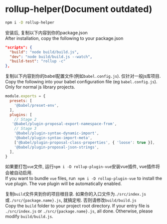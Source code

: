 # rollup-helper(Document outdated)
```sh
npm i -D rollup-helper
```
安装后, 复制以下内容到你的package.json   
After installation, copy the following to your package.json
```json
"scripts": {
  "build": "node build/build.js",
  "dev": "node build/build.js --watch",
  "build-test": "rollup -c"
},
```
复制以下内容到你的babel配置文件(例如`babel.config.js`). 仅针对一般js库项目.   
Copy the following into your babel configuration file (eg `babel.config.js`). Only for normal js library projects.
```js
module.exports = {
  presets: [
    '@babel/preset-env',
  ],
  plugins: [
    // Stage 2
   '@babel/plugin-proposal-export-namespace-from',
    // Stage 3
    '@babel/plugin-syntax-dynamic-import',
    '@babel/plugin-syntax-import-meta',
    ['@babel/plugin-proposal-class-properties', { 'loose': true }],
    '@babel/plugin-proposal-json-strings',
  ],
}
```
如果要打包`vue`文件, 运行`npm i -D rollup-plugin-vue`安装vue插件, vue插件将会被自动启用.   
If you want to bundle `vue` files, run` npm i -D rollup-plugin-vue` to install the vue plugin. The vue plugin will be automatically enabled.

复制`build`文件夹到你的项目根目录. 如果你的入口文件为`./src/index.js`或`./src/{package.name}.js`, 就搞定啦. 否则请修改`build/build.js`   
Copy the `build` folder to your project root directory. If your entry file is `./src/index.js` or `./src/{package.name}.js`, all done. Otherwise, please modify `build/build.js`.
